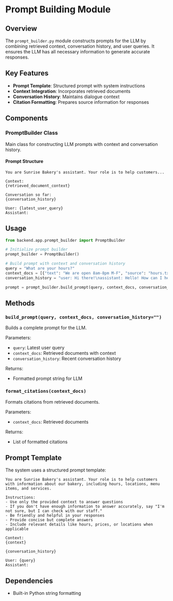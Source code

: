 # Prompt Building Module

## Overview

The `prompt_builder.py` module constructs prompts for the LLM by combining retrieved context, conversation history, and user queries. It ensures the LLM has all necessary information to generate accurate responses.

## Key Features

- **Prompt Template**: Structured prompt with system instructions
- **Context Integration**: Incorporates retrieved documents
- **Conversation History**: Maintains dialogue context
- **Citation Formatting**: Prepares source information for responses

## Components

### PromptBuilder Class
Main class for constructing LLM prompts with context and conversation history.

#### Prompt Structure
```
You are Sunrise Bakery's assistant. Your role is to help customers...

Context:
{retrieved_document_context}

Conversation so far:
{conversation_history}

User: {latest_user_query}
Assistant:
```

## Usage

```python
from backend.app.prompt_builder import PromptBuilder

# Initialize prompt builder
prompt_builder = PromptBuilder()

# Build prompt with context and conversation history
query = "What are your hours?"
context_docs = [{"text": "We are open 8am-8pm M-F", "source": "hours.txt"}]
conversation_history = "user: Hi there!\nassistant: Hello! How can I help?"

prompt = prompt_builder.build_prompt(query, context_docs, conversation_history)
```

## Methods

### `build_prompt(query, context_docs, conversation_history="")`
Builds a complete prompt for the LLM.

Parameters:
- `query`: Latest user query
- `context_docs`: Retrieved documents with context
- `conversation_history`: Recent conversation history

Returns:
- Formatted prompt string for LLM

### `format_citations(context_docs)`
Formats citations from retrieved documents.

Parameters:
- `context_docs`: Retrieved documents

Returns:
- List of formatted citations

## Prompt Template

The system uses a structured prompt template:

```
You are Sunrise Bakery's assistant. Your role is to help customers with information about our bakery, including hours, locations, menu items, and services.

Instructions:
- Use only the provided context to answer questions
- If you don't have enough information to answer accurately, say "I'm not sure, but I can check with our staff."
- Be friendly and helpful in your responses
- Provide concise but complete answers
- Include relevant details like hours, prices, or locations when applicable

Context:
{context}

{conversation_history}

User: {query}
Assistant:
```

## Dependencies

- Built-in Python string formatting